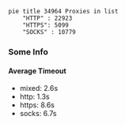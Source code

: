 
```mermaid
pie title 34964 Proxies in list
    "HTTP" : 22923
    "HTTPS": 5099
    "SOCKS" : 10779
```

### Some Info
#### Average Timeout

- mixed: 2.6s
- http: 1.3s
- https: 8.6s
- socks: 6.7s